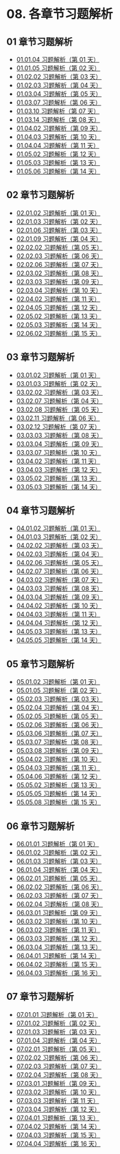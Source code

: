 # 08. 各章节习题解析

## 01 章节习题解析

- [01.01.04 习题解析（第 01 天）](https://github.com/datawhalechina/leetcode-notes/blob/main/docs/keys/ch01-keys/01.01.04%20Exercises-Key.md)
- [01.01.05 习题解析（第 02 天）](https://github.com/datawhalechina/leetcode-notes/blob/main/docs/keys/ch01-keys/01.01.05%20Exercises-Key.md)
- [01.02.02 习题解析（第 03 天）](https://github.com/datawhalechina/leetcode-notes/blob/main/docs/keys/ch01-keys/01.02.02%20Exercises-Key.md)
- [01.02.03 习题解析（第 04 天）](https://github.com/datawhalechina/leetcode-notes/blob/main/docs/keys/ch01-keys/01.02.03%20Exercises-Key.md)
- [01.03.04 习题解析（第 05 天）](https://github.com/datawhalechina/leetcode-notes/blob/main/docs/keys/ch01-keys/01.03.04%20Exercises-Key.md)
- [01.03.07 习题解析（第 06 天）](https://github.com/datawhalechina/leetcode-notes/blob/main/docs/keys/ch01-keys/01.03.07%20Exercises-Key.md)
- [01.03.10 习题解析（第 07 天）](https://github.com/datawhalechina/leetcode-notes/blob/main/docs/keys/ch01-keys/01.03.10%20Exercises-Key.md)
- [01.03.14 习题解析（第 08 天）](https://github.com/datawhalechina/leetcode-notes/blob/main/docs/keys/ch01-keys/01.03.14%20Exercises-Key.md)
- [01.04.02 习题解析（第 09 天）](https://github.com/datawhalechina/leetcode-notes/blob/main/docs/keys/ch01-keys/01.04.02%20Exercises-Key.md)
- [01.04.03 习题解析（第 10 天）](https://github.com/datawhalechina/leetcode-notes/blob/main/docs/keys/ch01-keys/01.04.03%20Exercises-Key.md)
- [01.04.04 习题解析（第 11 天）](https://github.com/datawhalechina/leetcode-notes/blob/main/docs/keys/ch01-keys/01.04.04%20Exercises-Key.md)
- [01.05.02 习题解析（第 12 天）](https://github.com/datawhalechina/leetcode-notes/blob/main/docs/keys/ch01-keys/01.05.02%20Exercises-Key.md)
- [01.05.03 习题解析（第 13 天）](https://github.com/datawhalechina/leetcode-notes/blob/main/docs/keys/ch01-keys/01.05.03%20Exercises-Key.md)
- [01.05.06 习题解析（第 14 天）](https://github.com/datawhalechina/leetcode-notes/blob/main/docs/keys/ch01-keys/01.05.06%20Exercises-Key.md)

## 02 章节习题解析

- [02.01.02 习题解析（第 01 天）](https://github.com/datawhalechina/leetcode-notes/blob/main/docs/keys/ch02-keys/02.01.02%20Exercises-Key.md)
- [02.01.03 习题解析（第 02 天）](https://github.com/datawhalechina/leetcode-notes/blob/main/docs/keys/ch02-keys/02.01.03%20Exercises-Key.md)
- [02.01.06 习题解析（第 03 天）](https://github.com/datawhalechina/leetcode-notes/blob/main/docs/keys/ch02-keys/02.01.06%20Exercises-Key.md)
- [02.01.09 习题解析（第 04 天）](https://github.com/datawhalechina/leetcode-notes/blob/main/docs/keys/ch02-keys/02.01.09%20Exercises-Key.md)
- [02.02.02 习题解析（第 05 天）](https://github.com/datawhalechina/leetcode-notes/blob/main/docs/keys/ch02-keys/02.02.02%20Exercises-Key.md)
- [02.02.03 习题解析（第 06 天）](https://github.com/datawhalechina/leetcode-notes/blob/main/docs/keys/ch02-keys/02.02.03%20Exercises-Key.md)
- [02.02.06 习题解析（第 07 天）](https://github.com/datawhalechina/leetcode-notes/blob/main/docs/keys/ch02-keys/02.02.06%20Exercises-Key.md)
- [02.03.02 习题解析（第 08 天）](https://github.com/datawhalechina/leetcode-notes/blob/main/docs/keys/ch02-keys/02.03.02%20Exercises-Key.md)
- [02.03.03 习题解析（第 09 天）](https://github.com/datawhalechina/leetcode-notes/blob/main/docs/keys/ch02-keys/02.03.03%20Exercises-Key.md)
- [02.03.04 习题解析（第 10 天）](https://github.com/datawhalechina/leetcode-notes/blob/main/docs/keys/ch02-keys/02.03.04%20Exercises-Key.md)
- [02.04.02 习题解析（第 11 天）](https://github.com/datawhalechina/leetcode-notes/blob/main/docs/keys/ch02-keys/02.04.02%20Exercises-Key.md)
- [02.04.05 习题解析（第 12 天）](https://github.com/datawhalechina/leetcode-notes/blob/main/docs/keys/ch02-keys/02.04.05%20Exercises-Key.md)
- [02.05.02 习题解析（第 13 天）](https://github.com/datawhalechina/leetcode-notes/blob/main/docs/keys/ch02-keys/02.05.02%20Exercises-Key.md)
- [02.05.03 习题解析（第 14 天）](https://github.com/datawhalechina/leetcode-notes/blob/main/docs/keys/ch02-keys/02.05.03%20Exercises-Key.md)
- [02.06.02 习题解析（第 15 天）](https://github.com/datawhalechina/leetcode-notes/blob/main/docs/keys/ch02-keys/02.06.02%20Exercises-Key.md)

## 03 章节习题解析

- [03.01.02 习题解析（第 01 天）](https://github.com/datawhalechina/leetcode-notes/blob/main/docs/keys/ch03-keys/03.01.02%20Exercises-Key.md)
- [03.01.03 习题解析（第 02 天）](https://github.com/datawhalechina/leetcode-notes/blob/main/docs/keys/ch03-keys/03.01.03%20Exercises-Key.md)
- [03.02.02 习题解析（第 03 天）](https://github.com/datawhalechina/leetcode-notes/blob/main/docs/keys/ch03-keys/03.02.02%20Exercises-Key.md)
- [03.02.07 习题解析（第 04 天）](https://github.com/datawhalechina/leetcode-notes/blob/main/docs/keys/ch03-keys/03.02.07%20Exercises-Key.md)
- [03.02.08 习题解析（第 05 天）](https://github.com/datawhalechina/leetcode-notes/blob/main/docs/keys/ch03-keys/03.02.08%20Exercises-Key.md)
- [03.02.11 习题解析（第 06 天）](https://github.com/datawhalechina/leetcode-notes/blob/main/docs/keys/ch03-keys/03.02.11%20Exercises-Key.md)
- [03.02.12 习题解析（第 07 天）](https://github.com/datawhalechina/leetcode-notes/blob/main/docs/keys/ch03-keys/03.02.12%20Exercises-Key.md)
- [03.03.03 习题解析（第 08 天）](https://github.com/datawhalechina/leetcode-notes/blob/main/docs/keys/ch03-keys/03.03.03%20Exercises-Key.md)
- [03.03.04 习题解析（第 09 天）](https://github.com/datawhalechina/leetcode-notes/blob/main/docs/keys/ch03-keys/03.03.04%20Exercises-Key.md)
- [03.03.07 习题解析（第 10 天）](https://github.com/datawhalechina/leetcode-notes/blob/main/docs/keys/ch03-keys/03.03.07%20Exercises-Key.md)
- [03.04.02 习题解析（第 11 天）](https://github.com/datawhalechina/leetcode-notes/blob/main/docs/keys/ch03-keys/03.04.02%20Exercises-Key.md)
- [03.04.03 习题解析（第 12 天）](https://github.com/datawhalechina/leetcode-notes/blob/main/docs/keys/ch03-keys/03.04.03%20Exercises-Key.md)
- [03.05.02 习题解析（第 13 天）](https://github.com/datawhalechina/leetcode-notes/blob/main/docs/keys/ch03-keys/03.05.02%20Exercises-Key.md)
- [03.05.03 习题解析（第 14 天）](https://github.com/datawhalechina/leetcode-notes/blob/main/docs/keys/ch03-keys/03.05.03%20Exercises-Key.md)

## 04 章节习题解析

- [04.01.02 习题解析（第 01 天）]()
- [04.01.03 习题解析（第 02 天）]()
- [04.02.02 习题解析（第 03 天）]()
- [04.02.03 习题解析（第 04 天）]()
- [04.02.06 习题解析（第 05 天）]()
- [04.02.07 习题解析（第 06 天）]()
- [04.03.02 习题解析（第 07 天）]()
- [04.03.03 习题解析（第 08 天）]()
- [04.03.04 习题解析（第 09 天）]()
- [04.04.02 习题解析（第 10 天）]()
- [04.04.03 习题解析（第 11 天）]()
- [04.04.04 习题解析（第 12 天）]()
- [04.05.03 习题解析（第 13 天）]()
- [04.05.05 习题解析（第 14 天）]()

## 05 章节习题解析

- [05.01.02 习题解析（第 01 天）]()
- [05.01.05 习题解析（第 02 天）]()
- [05.02.03 习题解析（第 03 天）]()
- [05.02.04 习题解析（第 04 天）]()
- [05.02.05 习题解析（第 05 天）]()
- [05.02.06 习题解析（第 06 天）]()
- [05.03.06 习题解析（第 07 天）]()
- [05.03.07 习题解析（第 08 天）]()
- [05.03.08 习题解析（第 09 天）]()
- [05.04.02 习题解析（第 10 天）]()
- [05.04.03 习题解析（第 11 天）]()
- [05.04.06 习题解析（第 12 天）]()
- [05.05.02 习题解析（第 13 天）]()
- [05.05.05 习题解析（第 14 天）]()
- [05.05.08 习题解析（第 15 天）]()

## 06 章节习题解析

- [06.01.01 习题解析（第 01 天）]()
- [06.01.02 习题解析（第 02 天）]()
- [06.01.03 习题解析（第 03 天）]()
- [06.01.04 习题解析（第 04 天）]()
- [06.02.01 习题解析（第 05 天）]()
- [06.02.02 习题解析（第 06 天）]()
- [06.02.03 习题解析（第 07 天）]()
- [06.02.04 习题解析（第 08 天）]()
- [06.03.01 习题解析（第 09 天）]()
- [06.03.02 习题解析（第 10 天）]()
- [06.03.02 习题解析（第 11 天）]()
- [06.03.03 习题解析（第 12 天）]()
- [06.03.04 习题解析（第 13 天）]()
- [06.04.01 习题解析（第 14 天）]()
- [06.04.02 习题解析（第 15 天）]()
- [06.04.03 习题解析（第 16 天）]()

## 07 章节习题解析

- [07.01.01 习题解析（第 01 天）]()
- [07.01.02 习题解析（第 02 天）]()
- [07.01.03 习题解析（第 03 天）]()
- [07.01.04 习题解析（第 04 天）]()
- [07.02.01 习题解析（第 05 天）]()
- [07.02.02 习题解析（第 06 天）]()
- [07.02.03 习题解析（第 07 天）]()
- [07.02.04 习题解析（第 08 天）]()
- [07.03.01 习题解析（第 09 天）]()
- [07.03.02 习题解析（第 10 天）]()
- [07.03.03 习题解析（第 11 天）]()
- [07.03.04 习题解析（第 12 天）]()
- [07.04.01 习题解析（第 13 天）]()
- [07.04.02 习题解析（第 14 天）]()
- [07.04.03 习题解析（第 15 天）]()
- [07.04.04 习题解析（第 16 天）]()